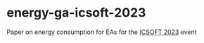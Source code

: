 # energy-ga-icsoft-2023

Paper on energy consumption for EAs for the [ICSOFT 2023](https://icsoft.scitevents.org/) event
